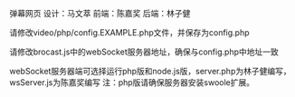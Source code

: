弹幕网页
设计：马文萃
前端：陈嘉奖
后端：林子健

请修改video/php/config.EXAMPLE.php文件，并保存为config.php

请修改brocast.js中的webSocket服务器地址，确保与config.php中地址一致

webSocket服务器端可选择运行php版和node.js版，server.php为林子健编写，wsServer.js为陈嘉奖编写
注：php版请确保服务器安装swoole扩展。
